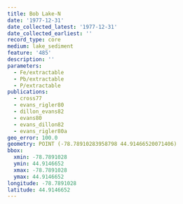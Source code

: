 ```yaml
---
title: Bob Lake-N
date: '1977-12-31'
date_collected_latest: '1977-12-31'
date_collected_earliest: ''
record_type: core
medium: lake_sediment
feature: '485'
description: ''
parameters:
  - Fe/extractable
  - Pb/extractable
  - P/extractable
publications:
  - cross77
  - evans_rigler80
  - dillon_evans82
  - evans80
  - evans_dillon82
  - evans_rigler80a
geo_error: 100.0
geometry: POINT (-78.78910283958798 44.91466520071406)
bbox:
  xmin: -78.7891028
  ymin: 44.9146652
  xmax: -78.7891028
  ymax: 44.9146652
longitude: -78.7891028
latitude: 44.9146652
---
```

